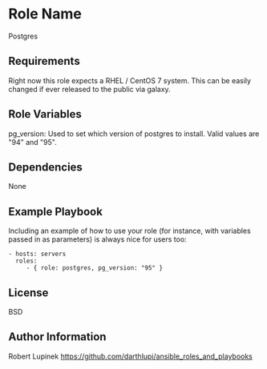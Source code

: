 Role Name
=========

Postgres

Requirements
------------

Right now this role expects a RHEL / CentOS 7 system.  This can be easily changed if ever released to the public via galaxy.

Role Variables
--------------

pg_version: Used to set which version of postgres to install. Valid values are "94" and "95".

Dependencies
------------

None

Example Playbook
----------------

Including an example of how to use your role (for instance, with variables passed in as parameters) is always nice for users too:

    - hosts: servers
      roles:
         - { role: postgres, pg_version: "95" }

License
-------

BSD

Author Information
------------------

Robert Lupinek https://github.com/darthlupi/ansible_roles_and_playbooks
